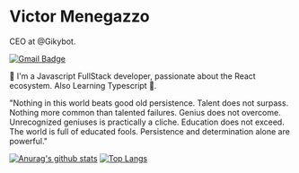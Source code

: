 # Victor Menegazzo

CEO at @Gikybot.

[![Gmail Badge](https://img.shields.io/badge/-comercial.victormenegazzo@gmail.com-6633cc?style=flat-square&logo=Gmail&logoColor=white&link=mailto:comercial.victormenegazzo@gmail.com)](mailto:comercial.victormenegazzo@gmail.com)

🚀 I'm a Javascript FullStack developer, passionate about the React ecosystem. Also Learning Typescript 💙.


"Nothing in this world beats good old persistence. Talent does not surpass. Nothing more common than talented failures. Genius does not overcome. Unrecognized geniuses is practically a cliche. Education does not exceed. The world is full of educated fools. Persistence and determination alone are powerful."

[![Anurag's github stats](https://github-readme-stats.vercel.app/api?username=VictorMenegazzo)](https://github.com/anuraghazra/github-readme-stats)
[![Top Langs](https://github-readme-stats.vercel.app/api/top-langs/?username=VictorMenegazzo&layout=compact)](https://github.com/anuraghazra/github-readme-stats)
